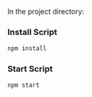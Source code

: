 In the project directory:
### Install Script

```bash
npm install
```

### Start Script

```bash
npm start
```
